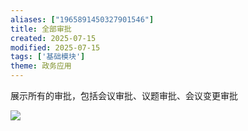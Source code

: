 ```yaml
---
aliases: ["1965891450327901546"]
title: 全部审批
created: 2025-07-15
modified: 2025-07-15
tags: ['基础模块']
theme: 政务应用
---
```


展示所有的审批，包括会议审批、议题审批、会议变更审批

![](ccbdb30290d132cf9d4328bdaaa68a1f.jpg)